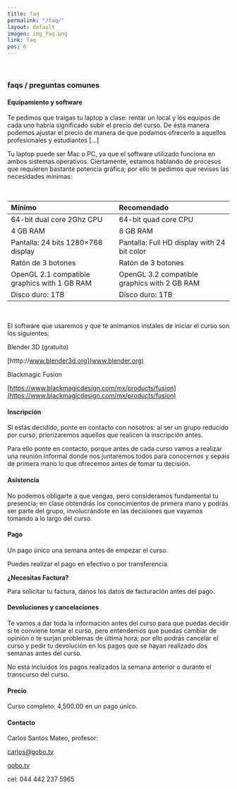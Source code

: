 ```yaml
---
title: faq
permalink: "/faq/"
layout: default
imagen: img_faq.png
link: faq
pos: 6
---
```


&nbsp;

### faqs / preguntas comunes

#### Equipamiento y software
Te pedimos que traigas tu laptop a clase: rentar un local  y los equipos de cada uno habría significado subir el precio del curso. De ésta manera podemos ajustar el precio de manera de que podamos ofrecerlo a aquellos profesionales y estudiantes […]

Tu laptop puede ser Mac o PC, ya que el software utilizado funciona en ambos sistemas operativos. Ciertamente, estamos hablando de procesos que requieren bastante potencia gráfica; por ello te pedimos que revises las necesidades mínimas:

&nbsp;

| Mínimo | Recomendado |
|:-|:-|
| 64-bit dual core 2Ghz  CPU | 64-bit quad core CPU
| 4 GB RAM | 8 GB RAM
| Pantalla: 24 bits 1280×768 display | Pantalla: Full HD display with 24 bit color
| Ratón de 3 botones | Ratón de 3 botones
| OpenGL 2.1 compatible graphics with 1 GB RAM | OpenGL 3.2 compatible graphics with 2 GB RAM
| Disco duro: 1TB | Disco duro: 1TB 

&nbsp;

El software que usaremos y que te animamos instales de iniciar el curso son los siguientes:

Blender 3D (gratuito)

[htttp://www.blender3d.org](www.blender.org)


Blackmagic Fusion

[https://www.blackmagicdesign.com/mx/products/fusion](https://www.blackmagicdesign.com/mx/products/fusion)

#### Inscripción

Si estás decidido, ponte en contacto con nosotros: al ser un grupo reducido por curso, <span class="spanYellow">priorizaremos aquellos que realicen la inscripción antes.</span>

Para ello ponte en contacto, porque antes de cada curso vamos a realizar una reunión informal donde nos juntaremos todos para conocernos y sepáis de primera mano lo que ofrecemos antes de tomar tu decisión.

#### Asistencia

No podemos obligarte a que vengas, pero consideramos fundamental tu presencia; en clase obtendrás los conocimientos de primera mano y podrás ser parte del grupo, involucrándote en las decisiones que vayamos tomando a lo largo del curso. 

#### Pago

Un pago único una semana antes de empezar el curso.

Puedes realizar el pago en efectivo o por transferencia.

**¿Necesitas Factura?**

Para solicitar tu factura, danos los datos de facturación antes del pago.


#### Devoluciones y cancelaciones

Te vamos a dar toda la información antes del curso para que puedas decidir si te conviene tomar el curso, pero entendemos que puedas cambiar de opinión o te surjan problemas de última hora; por ello podrás cancelar el curso y pedir tu devolución en los pagos que se hayan realizado dos semanas antes del curso.

No está incluidos los pagos realizados la semana anterior o durante el transcurso del curso.


#### Precio

Curso completo: 4,500.00 en un pago único. 

#### Contacto

Carlos Santos Mateo, profesor:

<a href="mailto:carlos@gobo,tv">carlos@gobo.tv</a>

<a href="http://www.gobo.tv">gobo.tv</a>

cel: 044 442 237 5965
